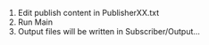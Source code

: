 1. Edit publish content in PublisherXX.txt
2. Run Main
3. Output files will be written in Subscriber/Output...
